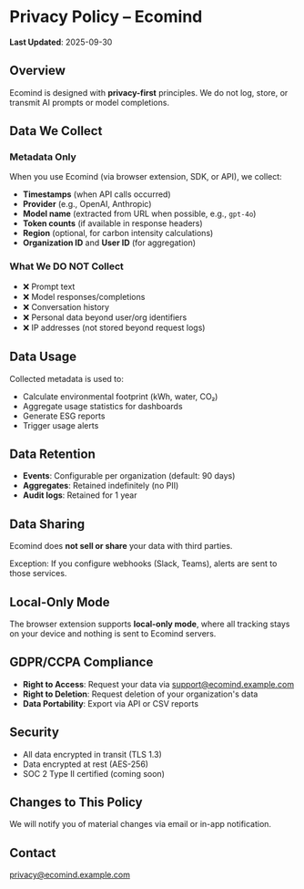 # Privacy Policy – Ecomind

**Last Updated**: 2025-09-30

## Overview

Ecomind is designed with **privacy-first** principles. We do not log, store, or transmit AI prompts or model completions.

## Data We Collect

### Metadata Only

When you use Ecomind (via browser extension, SDK, or API), we collect:

- **Timestamps** (when API calls occurred)
- **Provider** (e.g., OpenAI, Anthropic)
- **Model name** (extracted from URL when possible, e.g., `gpt-4o`)
- **Token counts** (if available in response headers)
- **Region** (optional, for carbon intensity calculations)
- **Organization ID** and **User ID** (for aggregation)

### What We DO NOT Collect

- ❌ Prompt text
- ❌ Model responses/completions
- ❌ Conversation history
- ❌ Personal data beyond user/org identifiers
- ❌ IP addresses (not stored beyond request logs)

## Data Usage

Collected metadata is used to:

- Calculate environmental footprint (kWh, water, CO₂)
- Aggregate usage statistics for dashboards
- Generate ESG reports
- Trigger usage alerts

## Data Retention

- **Events**: Configurable per organization (default: 90 days)
- **Aggregates**: Retained indefinitely (no PII)
- **Audit logs**: Retained for 1 year

## Data Sharing

Ecomind does **not sell or share** your data with third parties.

Exception: If you configure webhooks (Slack, Teams), alerts are sent to those services.

## Local-Only Mode

The browser extension supports **local-only mode**, where all tracking stays on your device and nothing is sent to Ecomind servers.

## GDPR/CCPA Compliance

- **Right to Access**: Request your data via support@ecomind.example.com
- **Right to Deletion**: Request deletion of your organization's data
- **Data Portability**: Export via API or CSV reports

## Security

- All data encrypted in transit (TLS 1.3)
- Data encrypted at rest (AES-256)
- SOC 2 Type II certified (coming soon)

## Changes to This Policy

We will notify you of material changes via email or in-app notification.

## Contact

privacy@ecomind.example.com